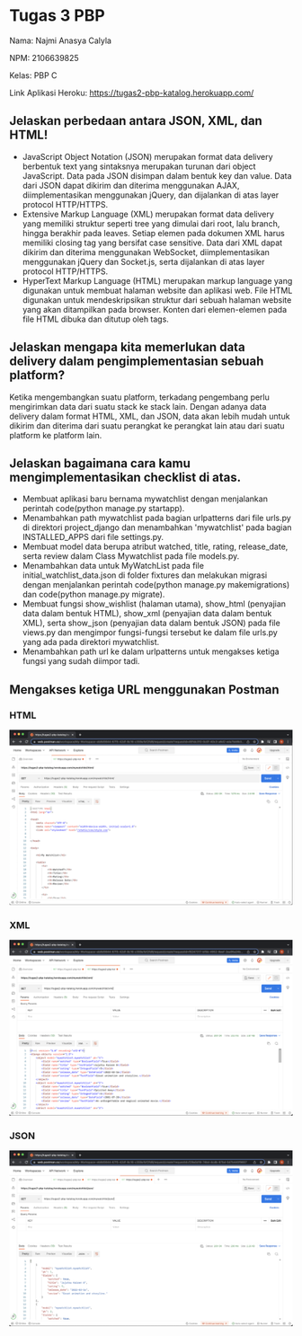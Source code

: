 # Tugas 3 PBP

Nama: Najmi Anasya Calyla

NPM: 2106639825

Kelas: PBP C

Link Aplikasi Heroku: https://tugas2-pbp-katalog.herokuapp.com/

## Jelaskan perbedaan antara JSON, XML, dan HTML!
* JavaScript Object Notation (JSON) merupakan format data delivery berbentuk text yang sintaksnya merupakan turunan dari object JavaScript. Data pada JSON disimpan dalam bentuk key dan value. Data dari JSON dapat dikirim dan diterima menggunakan AJAX, diimplementasikan menggunakan jQuery, dan dijalankan di atas layer protocol HTTP/HTTPS.
* Extensive Markup Language (XML) merupakan format data delivery yang memiliki struktur seperti tree yang dimulai dari root, lalu branch, hingga berakhir pada leaves. Setiap elemen pada dokumen XML harus memiliki closing tag yang bersifat case sensitive. Data dari XML dapat dikirim dan diterima menggunakan WebSocket, diimplementasikan menggunakan jQuery dan Socket.js, serta dijalankan di atas layer protocol HTTP/HTTPS.
* HyperText Markup Language (HTML) merupakan markup language yang digunakan untuk membuat halaman website dan aplikasi web. File HTML digunakan untuk mendeskripsikan struktur dari sebuah halaman website yang akan ditampilkan pada browser. Konten dari elemen-elemen pada file HTML dibuka dan ditutup oleh tags.

## Jelaskan mengapa kita memerlukan data delivery dalam pengimplementasian sebuah platform?
Ketika mengembangkan suatu platform, terkadang pengembang perlu mengirimkan data dari suatu stack ke stack lain. Dengan adanya data delivery dalam format HTML, XML, dan JSON, data akan lebih mudah untuk dikirim dan diterima dari suatu perangkat ke perangkat lain atau dari suatu platform ke platform lain.

## Jelaskan bagaimana cara kamu mengimplementasikan checklist di atas.
* Membuat aplikasi baru bernama mywatchlist dengan menjalankan perintah code(python manage.py startapp).
* Menambahkan path mywatchlist pada bagian urlpatterns dari file urls.py di direktori project_django dan menambahkan 'mywatchlist' pada bagian INSTALLED_APPS dari file settings.py.
* Membuat model data berupa atribut watched, title, rating, release_date, serta review dalam Class Mywatchlist pada file models.py.
* Menambahkan data untuk MyWatchList pada file initial_watchlist_data.json di folder fixtures dan melakukan migrasi dengan menjalankan perintah code(python manage.py makemigrations) dan code(python manage.py migrate).
* Membuat fungsi show_wishlist (halaman utama), show_html (penyajian data dalam bentuk HTML), show_xml (penyajian data dalam bentuk XML), serta show_json (penyajian data dalam bentuk JSON) pada file views.py dan mengimpor fungsi-fungsi tersebut ke dalam file urls.py yang ada pada direktori mywatchlist.
* Menambahkan path url ke dalam urlpatterns untuk mengakses ketiga fungsi yang sudah diimpor tadi.

## Mengakses ketiga URL menggunakan Postman

### HTML
![](https://raw.githubusercontent.com/najmianasya/Tugas2-PBP/main/assets/postman_html.png)

### XML
![](https://raw.githubusercontent.com/najmianasya/Tugas2-PBP/main/assets/postman_xml.png)

### JSON
![](https://raw.githubusercontent.com/najmianasya/Tugas2-PBP/main/assets/postman_json.png)
